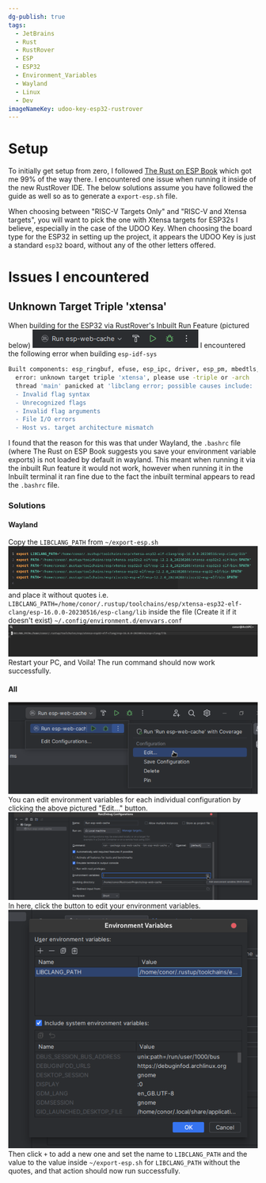 ```yaml
---
dg-publish: true
tags:
  - JetBrains
  - Rust
  - RustRover
  - ESP
  - ESP32
  - Environment_Variables
  - Wayland
  - Linux
  - Dev
imageNameKey: udoo-key-esp32-rustrover
---
```

# Setup
To initially get setup from zero, I followed [The Rust on ESP Book](https://esp-rs.github.io/book/) which got me 99% of the way there. I encountered one issue when running it inside of the new RustRover IDE. The below solutions assume you have followed the guide as well so as to generate a `export-esp.sh` file.

When choosing between "RISC-V Targets Only" and "RISC-V and Xtensa targets", you will want to pick the one with Xtensa targets for ESP32s I believe, especially in the case of the UDOO Key. When choosing the board type for the ESP32 in setting up the project, it appears the UDOO Key is just a standard `esp32` board, without any of the other letters offered.
# Issues I encountered

## Unknown Target Triple 'xtensa'
When building for the ESP32 via RustRover's Inbuilt Run Feature (pictured below) ![](../../../Assets/run-esp-web-cache-example.png) 
I encountered the following error when building `esp-idf-sys` 
```bash
Built components: esp_ringbuf, efuse, esp_ipc, driver, esp_pm, mbedtls, bootloader, esptool_py, partition_table, app_update, bootloader_support, spi_flash, nvs_flash, pthread, esp_gdbstub, espcoredump, esp_phy, esp_system, esp_rom, hal, vfs, esp_eth, tcpip_adapter, esp_netif, esp_event, wpa_supplicant, esp_wifi, ieee802154, console, openthread, lwip, log, heap, soc, esp_hw_support, xtensa, esp32, esp_common, esp_timer, freertos, newlib, cxx, app_trace, asio, bt, cbor, unity, cmock, coap, nghttp, esp-tls, esp_adc_cal, esp_hid, tcp_transport, esp_http_client, esp_http_server, esp_https_ota, esp_https_server, esp_lcd, protobuf-c, protocomm, mdns, esp_local_ctrl, sdmmc, esp_serial_slave_link, esp_websocket_client, expat, wear_levelling, fatfs, freemodbus, idf_test, jsmn, json, libsodium, mqtt, openssl, perfmon, spiffs, usb, tinyusb, ulp, wifi_provisioning
  error: unknown target triple 'xtensa', please use -triple or -arch
  thread 'main' panicked at 'libclang error; possible causes include:
  - Invalid flag syntax
  - Unrecognized flags
  - Invalid flag arguments
  - File I/O errors
  - Host vs. target architecture mismatch
```
I found that the reason for this was that under Wayland, the `.bashrc` file (where The Rust on ESP Book suggests you save your environment variable exports) is not loaded by default in wayland. This meant when running it via the inbuilt Run feature it would not work, however when running it in the Inbuilt terminal it ran fine due to the fact the inbuilt terminal appears to read the `.bashrc` file.

### Solutions
#### Wayland
Copy the `LIBCLANG_PATH` from `~/export-esp.sh` 
![A sh script containing export statements](../../../Assets/path-file-example.png)
and place it without quotes i.e. 
`LIBCLANG_PATH=/home/conor/.rustup/toolchains/esp/xtensa-esp32-elf-clang/esp-16.0.0-20230516/esp-clang/lib`
inside the file (Create it if it doesn't exist) 
`~/.config/environment.d/envvars.conf`
![](../../../Assets/wayland-path-file-example.png)
Restart your PC, and Voila! The run command should now work successfully.
#### All
![](../../../Assets/run-esp-web-cache-edit.png)
You can edit environment variables for each individual configuration by clicking the above pictured "Edit..." button.
![](../../../Assets/environment-variables-edit-btn.png)
In here, click the button to edit your environment variables.
![](../../../Assets/add-path-to-run-config.png)
Then click `+` to add a new one and set the name to `LIBCLANG_PATH` and the value to the value inside `~/export-esp.sh` for `LIBCLANG_PATH` without the quotes, and that action should now run successfully.
